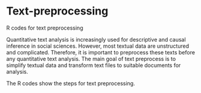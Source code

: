 # Text-preprocessing
R codes for text preprocessing

Quantitative text analysis is increasingly used for descriptive and causal inference in social sciences. However, most textual data are unstructured and complicated. Therefore, it is important to preprocess these texts before any quantitative text analysis. The main goal of text preprocess is to simplify textual data and transform text files to suitable documents for analysis. 

The R codes show the steps for text preprocessing. 
